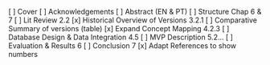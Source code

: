 [ ] Cover
[ ] Acknowledgements
[ ] Abstract (EN & PT)
[ ] Structure Chap 6 & 7
[ ] Lit Review 2.2
[x] Historical Overview of Versions 3.2.1
[ ] Comparative Summary of versions (table)
[x] Expand Concept Mapping 4.2.3
[ ] Database Design & Data Integration 4.5
[ ] MVP Description 5.2...
[ ] Evaluation & Results 6
[ ] Conclusion 7
[x] Adapt References to show numbers
